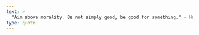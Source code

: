 ```yaml
---
text: >
  "Aim above morality. Be not simply good, be good for something." - Henry David Thoreau
type: quote
---
```

